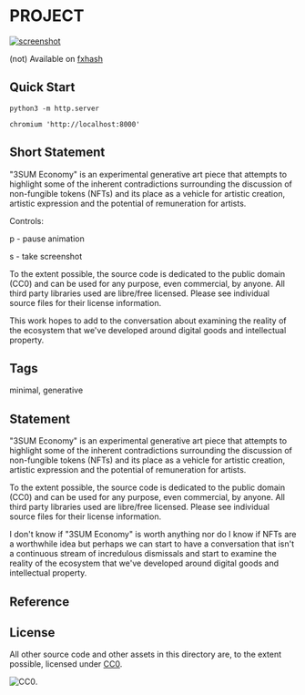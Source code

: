 PROJECT
===

[![screenshot](../img/3sum_economy.png)](https://github.com/abetusk/iao/tree/main/3sum-economy)

(not) Available on [fxhash](https://www.fxhash.xyz/generative/slug/PROJECT)

Quick Start
---

```
python3 -m http.server
```

```
chromium 'http://localhost:8000'
```

Short Statement
---



"3SUM Economy" is an experimental generative art piece that attempts to highlight some of the inherent contradictions surrounding the discussion of non-fungible tokens (NFTs) and its place as a vehicle for artistic creation, artistic expression and the potential of remuneration for artists.

Controls:

p - pause animation

s - take screenshot

To the extent possible, the source code is dedicated to the public domain (CC0) and can be used for any purpose, even commercial, by anyone.
All third party libraries used are libre/free licensed. Please see individual source files for their license information.

This work hopes to add to the conversation about examining the reality of the ecosystem that we've developed around digital goods and intellectual property.

Tags
---

minimal, generative

Statement
---

"3SUM Economy" is an experimental generative art piece that
attempts to highlight some of the inherent contradictions
surrounding the discussion of non-fungible tokens (NFTs) and
its place as a vehicle for artistic creation, artistic expression
and the potential of remuneration for artists.

To the extent possible, the source code is dedicated to the public
domain (CC0) and can be used for any purpose, even commercial, by anyone.
All third party libraries used are libre/free licensed.
Please see individual source files for their license information.

I don't know if "3SUM Economy"
is worth anything nor do I know if NFTs are
a worthwhile idea but perhaps we can start
to have a conversation that isn't a continuous
stream of incredulous dismissals and start to examine
the reality of the ecosystem that we've developed
around digital goods and intellectual property.

Reference
---

License
---

All other source code and other assets in this directory are, to the extent possible, licensed
under [CC0](https://creativecommons.org/publicdomain/zero/1.0/).

![CC0](../img/cc0_88x31.png).
